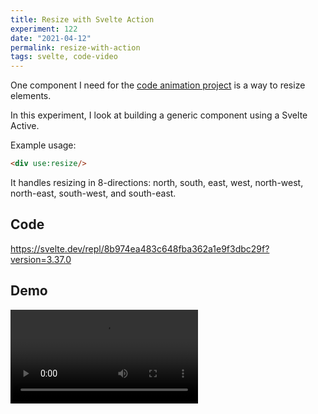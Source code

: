 ```yaml
---
title: Resize with Svelte Action
experiment: 122
date: "2021-04-12"
permalink: resize-with-action
tags: svelte, code-video
---
```


One component I need for the [code animation project](/tag/code-video) is a way to resize elements. 

In this experiment, I look at building a generic component using a Svelte Active.

Example usage:

```html
<div use:resize/>
```

It handles resizing in 8-directions: north, south, east, west, north-west, north-east, south-west, and south-east.

## Code

https://svelte.dev/repl/8b974ea483c648fba362a1e9f3dbc29f?version=3.37.0

## Demo

<video controls src="https://res.cloudinary.com/dzwnkx0mk/video/upload/v1618207361/1000experiments.dev/8-direction-resize_llkqkv.mp4"/>

## Notes

- Support resizing in fixed increments, by holding down `shift` key while dragging
- Alternative to building this an action is using a component with a slot
